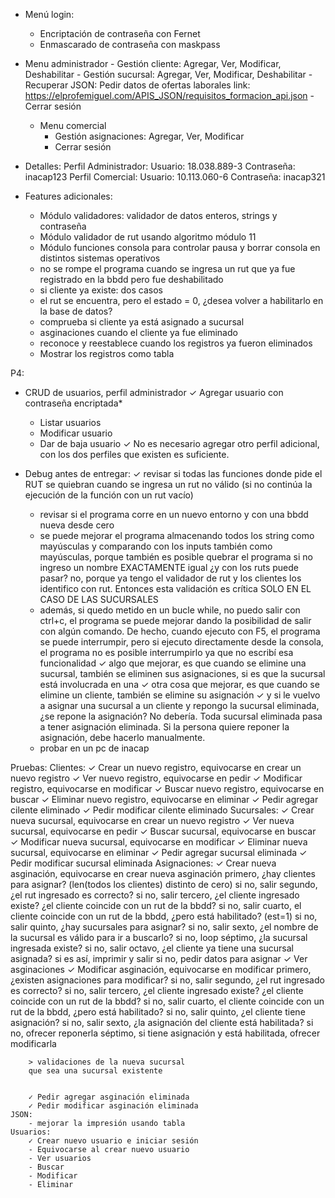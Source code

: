 - Menú login:
	- Encriptación de contraseña con Fernet
	- Enmascarado de contraseña con maskpass
	
- Menu administrador
		- Gestión cliente: Agregar, Ver, Modificar, Deshabilitar
		- Gestión sucursal: Agregar, Ver, Modificar, Deshabilitar
		- Recuperar JSON: Pedir datos de ofertas laborales
			link: https://elprofemiguel.com/APIS_JSON/requisitos_formacion_api.json
		- Cerrar sesión
	- Menu comercial
		- Gestión asignaciones: Agregar, Ver, Modificar
		- Cerrar sesión

- Detalles:
	Perfil Administrador:
		Usuario: 18.038.889-3
		Contraseña: inacap123
	Perfil Comercial:
		Usuario: 10.113.060-6
		Contraseña: inacap321

- Features adicionales:
	- Módulo validadores: validador de datos enteros, strings y contraseña
	- Módulo validador de rut usando algoritmo módulo 11
	- Módulo funciones consola para controlar pausa y borrar consola en distintos sistemas operativos
    - no se rompe el programa cuando se ingresa un rut que ya fue registrado en la bbdd pero fue deshabilitado
	- si cliente ya existe: dos casos
    - el rut se encuentra, pero el estado = 0, ¿desea volver a habilitarlo en la base de datos?
    - comprueba si cliente ya está asignado a sucursal
	- asginaciones cuando el cliente ya fue eliminado
	- reconoce y reestablece cuando los registros ya fueron eliminados
	- Mostrar los registros como tabla

P4:
- CRUD de usuarios, perfil administrador
	✓ Agregar usuario con contraseña encriptada*
	- Listar usuarios
	- Modificar usuario
	- Dar de baja usuario
	✓ No es necesario agregar otro perfil adicional, con los dos perfiles que existen es suficiente.

- Debug antes de entregar:
	✓ revisar si todas las funciones donde pide el RUT se quiebran cuando se ingresa un rut no
	válido (si no continúa la ejecución de la función con un rut vacío)
	- revisar si el programa corre en un nuevo entorno y con una bbdd nueva desde cero
	- se puede mejorar el programa almacenando todos los string como mayúsculas y comparando
	con los inputs también como mayúsculas, porque también es posible quebrar el programa
	si no ingreso un nombre EXACTAMENTE igual
	¿y con los ruts puede pasar? no, porque ya tengo el validador de rut y los clientes
	los identifico con rut. Entonces esta validación es crítica SOLO EN EL CASO DE LAS
	SUCURSALES
	- además, si quedo metido en un bucle while, no puedo salir con ctrl+c, el programa
	se puede mejorar dando la posibilidad de salir con algún comando. De hecho, cuando
	ejecuto con F5, el programa se puede interrumpir, pero si ejecuto directamente desde
	la consola, el programa no es posible interrumpirlo ya que no escribí esa funcionalidad
	✓ algo que mejorar, es que cuando se elimine una sucursal, también se eliminen sus
	asignaciones, si es que la sucursal está involucrada en una
	✓ otra cosa que mejorar, es que cuando se elimine un cliente, también se elimine
	su asignación
	✓ y si le vuelvo a asignar una sucursal a un cliente y repongo la sucursal eliminada,
	¿se repone la asignación? No debería. Toda sucursal eliminada pasa a tener asignación
	eliminada. Si la persona quiere reponer la asignación, debe hacerlo manualmente.
	- probar en un pc de inacap

Pruebas:
	Clientes:
		✓ Crear un nuevo registro, equivocarse en crear un nuevo registro
		✓ Ver nuevo registro, equivocarse en pedir
		✓ Modificar registro, equivocarse en modificar
		✓ Buscar nuevo registro, equivocarse en buscar
		✓ Eliminar nuevo registro, equivocarse en eliminar
		✓ Pedir agregar cilente eliminado
		✓ Pedir modificar cilente eliminado
	Sucursales:
		✓ Crear nueva sucursal, equivocarse en crear un nuevo registro
		✓ Ver nueva sucursal, equivocarse en pedir
		✓ Buscar sucursal, equivocarse en buscar
		✓ Modificar nueva sucursal, equivocarse en modificar
		✓ Eliminar nueva sucursal, equivocarse en eliminar
		✓ Pedir agregar sucursal eliminada
		✓ Pedir modificar sucursal eliminada
	Asignaciones:
		✓ Crear nueva asginación, equivocarse en crear nueva asginación
		primero, ¿hay clientes para asignar? (len(todos los clientes) distinto de cero)
			si no, salir
		segundo, ¿el rut ingresado es correcto?
			si no, salir
		tercero, ¿el cliente ingresado existe? ¿el cliente coincide con un rut de la bbdd?
			si no, salir
		cuarto, el cliente coincide con un rut de la bbdd, ¿pero está habilitado? (est=1)
			si no, salir
		quinto, ¿hay sucursales para asignar?
			si no, salir
		sexto, ¿el nombre de la sucursal es válido para ir a buscarlo?
			si no, loop
		séptimo, ¿la sucursal ingresada existe?
			si no, salir
		octavo, ¿el cliente ya tiene una sucursal asignada?
			si es así, imprimir y salir
			si no, pedir datos para asignar
		✓ Ver asginaciones
		✓ Modificar asginación, equivocarse en modificar
		primero, ¿existen asignaciones para modificar?
			si no, salir
		segundo, ¿el rut ingresado es correcto?
			si no, salir
		tercero, ¿el cliente ingresado existe? ¿el cliente coincide con un rut de la bbdd?
			si no, salir
		cuarto, el cliente coincide con un rut de la bbdd, ¿pero está habilitado?
			si no, salir
		quinto, ¿el cliente tiene asignación?
			si no, salir
		sexto, ¿la asignación del cliente está habilitada?
			si no, ofrecer reponerla
		séptimo, si tiene asignación y está habilitada, ofrecer modificarla
		
		> validaciones de la nueva sucursal
		que sea una sucursal existente
		
		
		✓ Pedir agregar asginación eliminada
		✓ Pedir modificar asginación eliminada	
	JSON:
		- mejorar la impresión usando tabla
	Usuarios:
		✓ Crear nuevo usuario e iniciar sesión
		- Equivocarse al crear nuevo usuario
		- Ver usuarios
		- Buscar
		- Modificar
		- Eliminar
		
		